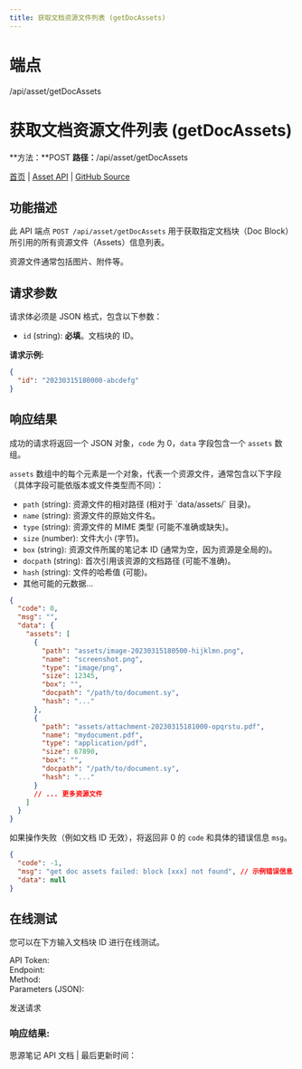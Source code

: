 ```yaml
---
title: 获取文档资源文件列表 (getDocAssets)
---
```

# 端点

/api/asset/getDocAssets

# 获取文档资源文件列表 (getDocAssets)

**方法：**POST **路径：**/api/asset/getDocAssets

[首页](../index.html) | [Asset API](index.html) | [GitHub Source](https://github.com/siyuan-note/siyuan/blob/master/kernel/api/asset.go#L58)

## 功能描述

此 API 端点 `POST /api/asset/getDocAssets` 用于获取指定文档块（Doc Block）所引用的所有资源文件（Assets）信息列表。

资源文件通常包括图片、附件等。

## 请求参数

请求体必须是 JSON 格式，包含以下参数：

-   `id` (string): **必填**。文档块的 ID。

**请求示例:**

```json
{
  "id": "20230315180000-abcdefg"
}
```

## 响应结果

成功的请求将返回一个 JSON 对象，`code` 为 0，`data` 字段包含一个 `assets` 数组。

`assets` 数组中的每个元素是一个对象，代表一个资源文件，通常包含以下字段（具体字段可能依版本或文件类型而不同）：

-   `path` (string): 资源文件的相对路径 (相对于 \`data/assets/\` 目录)。
-   `name` (string): 资源文件的原始文件名。
-   `type` (string): 资源文件的 MIME 类型 (可能不准确或缺失)。
-   `size` (number): 文件大小 (字节)。
-   `box` (string): 资源文件所属的笔记本 ID (通常为空，因为资源是全局的)。
-   `docpath` (string): 首次引用该资源的文档路径 (可能不准确)。
-   `hash` (string): 文件的哈希值 (可能)。
-   其他可能的元数据...

```json
{
  "code": 0,
  "msg": "",
  "data": {
    "assets": [
      {
        "path": "assets/image-20230315180500-hijklmn.png",
        "name": "screenshot.png",
        "type": "image/png",
        "size": 12345,
        "box": "",
        "docpath": "/path/to/document.sy", 
        "hash": "..."
      },
      {
        "path": "assets/attachment-20230315181000-opqrstu.pdf",
        "name": "mydocument.pdf",
        "type": "application/pdf",
        "size": 67890,
        "box": "",
        "docpath": "/path/to/document.sy",
        "hash": "..."
      }
      // ... 更多资源文件
    ]
  }
}
```

如果操作失败（例如文档 ID 无效），将返回非 0 的 `code` 和具体的错误信息 `msg`。

```json
{
  "code": -1,
  "msg": "get doc assets failed: block [xxx] not found", // 示例错误信息
  "data": null
}
```

## 在线测试

您可以在下方输入文档块 ID 进行在线测试。

API Token:   
Endpoint:   
Method:   
Parameters (JSON):  
  
发送请求

### 响应结果:

思源笔记 API 文档 | 最后更新时间：

